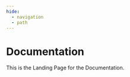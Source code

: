 ```yaml
---
hide:
  - navigation
  - path
---
```


# Documentation

This is the Landing Page for the Documentation.
